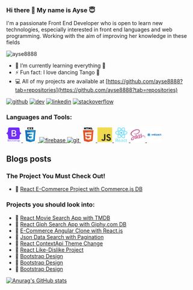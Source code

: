### Hi there 👋 My name is Ayse 😇

I'm a passionate Front End Developer who is open to learn new technologies, especially interested in front end
languages and web programming. Working with the aim of improving her knowledge in these fields

<p align="left"> <img src="https://komarev.com/ghpvc/?username=ayse8888" alt="ayse8888" /> </p>

- 🌱 I’m currently learning everything 🤣
- ⚡ Fun fact:  I love dancing Tango 💃
- 💻 All of my projects are available at [https://github.com/ayse8888?tab=repositories](https://github.com/ayse8888?tab=repositories)


[<img src='https://cdn.jsdelivr.net/npm/simple-icons@3.0.1/icons/github.svg' alt='github' height='40'>](https://github.com/ayse8888)  [<img src='https://cdn.jsdelivr.net/npm/simple-icons@3.0.1/icons/hashnode.svg' alt='dev' height='40'>](https://aysebasar.medium.com/)  [<img src='https://cdn.jsdelivr.net/npm/simple-icons@3.0.1/icons/linkedin.svg' alt='linkedin' height='40'>](https://www.linkedin.com/in/aysecimenbasar/)  [<img src='https://cdn.jsdelivr.net/npm/simple-icons@3.0.1/icons/stackoverflow.svg' alt='stackoverflow' height='40'>](https://stackoverflow.com/users/14567074/ayse8888)  



<h3 align="left">Languages and Tools:</h3>
<p align="left"> <a href="https://getbootstrap.com" target="_blank"> <img src="https://raw.githubusercontent.com/devicons/devicon/master/icons/bootstrap/bootstrap-plain-wordmark.svg" alt="bootstrap" width="40" height="40"/> </a> <a href="https://www.w3schools.com/css/" target="_blank"> <img src="https://raw.githubusercontent.com/devicons/devicon/master/icons/css3/css3-original-wordmark.svg" alt="css3" width="40" height="40"/> </a> <a href="https://firebase.google.com/" target="_blank"> <img src="https://www.vectorlogo.zone/logos/firebase/firebase-icon.svg" alt="firebase" width="40" height="40"/> </a> <a href="https://git-scm.com/" target="_blank"> <img src="https://www.vectorlogo.zone/logos/git-scm/git-scm-icon.svg" alt="git" width="40" height="40"/> </a> <a href="https://www.w3.org/html/" target="_blank"> <img src="https://raw.githubusercontent.com/devicons/devicon/master/icons/html5/html5-original-wordmark.svg" alt="html5" width="40" height="40"/> </a> <a href="https://www.javascript.com" target="_blank"> <img src="https://raw.githubusercontent.com/devicons/devicon/master/icons/javascript/javascript-original.svg" alt="javascript" width="40" height="40"/> </a> <a href="https://reactjs.org/" target="_blank"> <img src="https://raw.githubusercontent.com/devicons/devicon/master/icons/react/react-original-wordmark.svg" alt="react" width="40" height="40"/> </a> <a href="https://sass-lang.com" target="_blank"> <img src="https://raw.githubusercontent.com/devicons/devicon/master/icons/sass/sass-original.svg" alt="sass" width="40" height="40"/> </a> <a href="https://webpack.js.org" target="_blank"> <img src="https://raw.githubusercontent.com/devicons/devicon/d00d0969292a6569d45b06d3f350f463a0107b0d/icons/webpack/webpack-original-wordmark.svg" alt="webpack" width="40" height="40"/> </a> </p>


## Blogs posts
### The Project You Must Check Out!
- 🌟 [React E-Commerce Project with Commerce.js DB](https://github.com/ayse8888/react-graduation-ecommerce-project)
### Projects you should look into:
- 🌟 [React Movie Search App with TMDB](https://github.com/ayse8888/react-moviesearchproject-fetchapi-)
- 🌟 [React Giph Search App with Giphy.com DB](https://github.com/ayse8888/react-giphy-project)
- 🌟 [E-Commerce Angular Clone with React.js](https://github.com/ayse8888/mindsite-project)
- 🌟 [Json Data Search with Pagination](https://github.com/ayse8888/react-tesodev)
- 🌟 [React ContextApi Theme Change](https://github.com/ayse8888/react-contextapithemechange)
- 🌟 [React Like-Dislike Project](https://github.com/ayse8888/likeproject-react)
- 🌟 [Bootstrap Design](https://github.com/ayse8888/Lemonade-Website)
- 🌟 [Bootstrap Design](https://github.com/ayse8888/Hotel-California-Project)
- 🌟 [Bootstrap Design](https://github.com/ayse8888/Backpacker-Travel---Bootstrap)


[![Anurag's GitHub stats](https://github-readme-stats.vercel.app/api?username=ayse8888)](https://github.com/anuraghazra/github-readme-stats)




